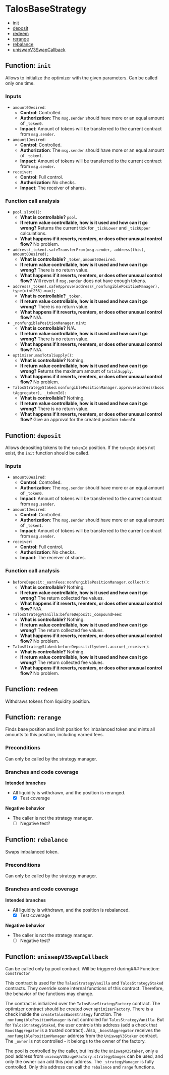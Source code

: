 # TalosBaseStrategy

- [init](#function-init)
- [deposit](#function-deposit)
- [redeem](#function-redeem)
- [rerange](#function-rerange)
- [rebalance](#function-rebalance)
- [uniswapV3SwapCallback](#function-uniswapv3swapcallback)


## Function: `init`

Allows to initialize the optimizer with the given parameters. Can be called only one time.

### Inputs

- `amount0Desired`:
  - **Control**: Controlled.
  - **Authorization**: The `msg.sender` should have more or an equal amount of `_token0`.
  - **Impact**: Amount of tokens will be transferred to the current contract from `msg.sender`.
- `amount1Desired`:
  - **Control**: Controlled.
  - **Authorization**: The `msg.sender` should have more or an equal amount of `_token1`.
  - **Impact**: Amount of tokens will be transferred to the current contract from `msg.sender`.
- `receiver`:
  - **Control**: Full control.
  - **Authorization**: No checks.
  - **Impact**: The receiver of shares.

### Function call analysis

- `pool.slot0()`:
  - **What is controllable?** `pool`.
  - **If return value controllable, how is it used and how can it go wrong?** Returns the current tick for `_tickLower` and `_tickUpper` calculations.
  - **What happens if it reverts, reenters, or does other unusual control flow?** No problem.
- `address(_token).safeTransferFrom(msg.sender, address(this), amount0Desired);`
  - **What is controllable?** `_token`, `amount0Desired`.
  - **If return value controllable, how is it used and how can it go wrong?** There is no return value.
  - **What happens if it reverts, reenters, or does other unusual control flow?** Will revert if `msg.sender` does not have enough tokens.
- `address(_token).safeApprove(address(_nonfungiblePositionManager), type(uint256).max);`
  - **What is controllable?** `_token`.
  - **If return value controllable, how is it used and how can it go wrong?** There is no return value.
  - **What happens if it reverts, reenters, or does other unusual control flow?** N/A.
- `_nonfungiblePositionManager.mint`:
  - **What is controllable?** N/A.
  - **If return value controllable, how is it used and how can it go wrong?** There is no return value.
  - **What happens if it reverts, reenters, or does other unusual control flow?** N/A.
- `optimizer.maxTotalSupply()`:
  - **What is controllable?** Nothing.
  - **If return value controllable, how is it used and how can it go wrong?** Returns the maximum amount of `totalSupply`.
  - **What happens if it reverts, reenters, or does other unusual control flow?** No problem.
- `TalosStrategyStaked:nonfungiblePositionManager.approve(address(boostAggregator), _tokenId)`:
  - **What is controllable?** Nothing.
  - **If return value controllable, how is it used and how can it go wrong?** There is no return value.
  - **What happens if it reverts, reenters, or does other unusual control flow?** Give an approval for the created position `tokenId`.

## Function: `deposit`

Allows depositing tokens to the `tokenId` position. If the `tokenId` does not exist, the `init` function should be called.

### Inputs

- `amount0Desired`:
  - **Control**: Controlled.
  - **Authorization**: The `msg.sender` should have more or an equal amount of `_token0`.
  - **Impact**: Amount of tokens will be transferred to the current contract from `msg.sender`.
- `amount1Desired`:
  - **Control**: Controlled.
  - **Authorization**: The `msg.sender` should have more or an equal amount of `_token1`.
  - **Impact**: Amount of tokens will be transferred to the current contract from `msg.sender`.
- `receiver`:
  - **Control**: Full control.
  - **Authorization**: No checks.
  - **Impact**: The receiver of shares.

### Function call analysis

- `beforeDeposit:_earnFees:nonfungiblePositionManager.collect()`:
  - **What is controllable?** Nothing.
  - **If return value controllable, how is it used and how can it go wrong?** The return collected fee values.
  - **What happens if it reverts, reenters, or does other unusual control flow?** N/A.
- `TalosStrategyVanilla:beforeDeposit:_compoundFees`:
  - **What is controllable?** Nothing.
  - **If return value controllable, how is it used and how can it go wrong?** The return collected fee values.
  - **What happens if it reverts, reenters, or does other unusual control flow?** No problem.
- `TalosStrategyStaked:beforeDeposit:flywheel.accrue(_receiver)`:
  - **What is controllable?** Nothing.
  - **If return value controllable, how is it used and how can it go wrong?** The return collected fee values.
  - **What happens if it reverts, reenters, or does other unusual control flow?** No problem.

## Function: `redeem`

Withdraws tokens from liquidity position.

## Function: `rerange`

Finds base position and limit position for imbalanced token and mints all amounts to this position, including earned fees.

### Preconditions

Can only be called by the strategy manager.

### Branches and code coverage

**Intended branches**

- All liquidity is withdrawn, and the position is reranged.
  - [x] Test coverage

**Negative behavior**

- The caller is not the strategy manager.
  - [ ] Negative test?

## Function: `rebalance`

Swaps imbalanced token.

### Preconditions

Can only be called by the strategy manager.

### Branches and code coverage

**Intended branches**

- All liquidity is withdrawn, and the position is rebalanced.
  - [x] Test coverage

**Negative behavior**

- The caller is not the strategy manager.
  - [ ] Negative test?

## Function: `uniswapV3SwapCallback`

Can be called only by pool contract. Will be triggered during### Function: `constructor`

This contract is used for the `TalosStrategyVanilla` and `TalosStrategyStaked` contracts. They override some internal functions of this contract. Therefore, the behavior of the functions may change.

The contract is initialized over the `TalosBaseStrategyFactory` contract. The optimizer contract should be created over `optimizerFactory`. There is a check inside the `createTalosBaseStrategy` function. The `_nonfungiblePositionManager` is not controlled for `TalosStrategyVanilla`. But for `TalosStrategyStaked`, the user controls this address (add a check that `BoostAggregator` is a trusted contract). Also, `_boostAggregator` receives the `_nonfungiblePositionManager` address from the `UniswapV3Staker` contract. The `_owner` is not controlled - it belongs to the owner of the factory.

The pool is controlled by the caller, but inside the `UniswapV3Staker`, only a pool address from `uniswapV3GaugeFactory.strategyGauges` can be used, and only the owner can add this pool address. The `_strategyManager` is fully controlled. Only this address can call the `rebalance` and `range` functions.
